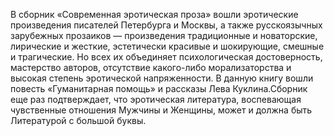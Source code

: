 <!--2016-11-27 11:32:45-->
В сборник «Современная эротическая проза» вошли эротические произведения писателей Петербурга и Москвы, а также русскоязычных зарубежных прозаиков — произведения традиционные и новаторские, лирические и жесткие, эстетически красивые и шокирующие, смешные и трагические. Но всех их объединяет психологическая достоверность, мастерство авторов, отсутствие какого-либо морализаторства и высокая степень эротической напряженности. В данную книгу вошли повесть «Гуманитарная помощь» и рассказы Лева Куклина.Сборник еще раз подтверждает, что эротическая литература, воспевающая чувственные отношения Мужчины и Женщины, может и должна быть Литературой с большой буквы.